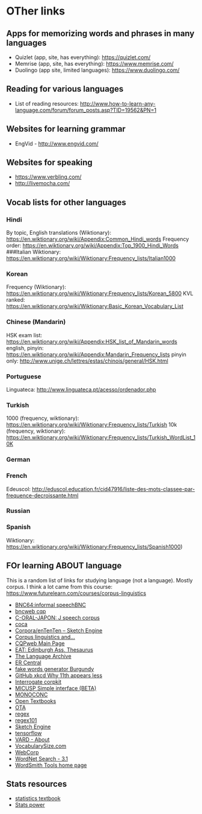 # OTher links


## Apps for memorizing words and phrases in many languages
* Quizlet (app, site, has everything): https://quizlet.com/
* Memrise (app, site, has everything): https://www.memrise.com/
* Duolingo (app site, limited languages): https://www.duolingo.com/

## Reading for various languages
* List of reading resources: http://www.how-to-learn-any-language.com/forum/forum_posts.asp?TID=19562&PN=1

## Websites for learning grammar
* EngVid - http://www.engvid.com/

## Websites for speaking
* https://www.verbling.com/
* http://livemocha.com/



## Vocab lists for other languages

### Hindi
By topic, English translations (Wiktionary): https://en.wiktionary.org/wiki/Appendix:Common_Hindi_words
Frequency order: https://en.wiktionary.org/wiki/Appendix:Top_1900_Hindi_Words
###Italian
Wiktionary: https://en.wiktionary.org/wiki/Wiktionary:Frequency_lists/Italian1000

### Korean
Frequency (Wiktionary): https://en.wiktionary.org/wiki/Wiktionary:Frequency_lists/Korean_5800
KVL ranked: https://en.wiktionary.org/wiki/Wiktionary:Basic_Korean_Vocabulary_List

### Chinese (Mandarin)
HSK exam list: https://en.wiktionary.org/wiki/Appendix:HSK_list_of_Mandarin_words
english, pinyin: https://en.wiktionary.org/wiki/Appendix:Mandarin_Frequency_lists
pinyin only: http://www.unige.ch/lettres/estas/chinois/general/HSK.html

### Portuguese
Linguateca: http://www.linguateca.pt/acesso/ordenador.php

### Turkish
1000 (frequency, wiktionary): https://en.wiktionary.org/wiki/Wiktionary:Frequency_lists/Turkish
10k (frequency, wiktionary):    https://en.wiktionary.org/wiki/Wiktionary:Frequency_lists/Turkish_WordList_10K

### German

### French
Edeuscol: http://eduscol.education.fr/cid47916/liste-des-mots-classee-par-frequence-decroissante.html

### Russian

### Spanish
Wiktionary: https://en.wiktionary.org/wiki/Wiktionary:Frequency_lists/Spanish1000)


## FOr learning ABOUT language
This is a random list of links for studying language (not a language).
Mostly corpus.
I think a lot came from this course: https://www.futurelearn.com/courses/corpus-linguistics


* [BNC64:informal speechBNC](http://corpora.lancs.ac.uk/bnc64/)
* [bncweb cqp](http://bncweb.lancs.ac.uk/cgi-binbncXML/BNCquery.pl?theQuery=search&urlTest=yes)
* [C-ORAL-JAPON: J speech corpus](http://www.degruyter.com/view/j/cllt.ahead-of-print/cllt-2013-0004/cllt-2013-0004.xml)
* [coca](http://corpus.byu.edu/coca/)
* [Corpora/enTenTen – Sketch Engine](https://www.sketchengine.co.uk/documentation/wiki/Corpora/enTenTen)
* [Corpus linguistics and...](http://www.lknol.com/advice.php)
* [CQPweb Main Page](https://cqpweb.lancs.ac.uk/)
* [EAT: Edinburgh Ass. Thesaurus](http://www.eat.rl.ac.uk/)
* [The Language Archive](http://tla.mpi.nl/tools/tla-tools/elan/)
* [ER Central](http://www.er-central.com/ogte/)
* [fake words generator Burgundy](http://burgundy.io/)
* [GitHub xkcd Why 11th appears less](https://github.com/drhagen/xkcd11th)
* [Interrogate  corpkit](http://interrogator.github.io/corpkit/doc_interrogate.html)
* [MICUSP Simple interface (BETA)](http://micase.elicorpora.info/)
* [MONOCONC](http://www.monoconc.com/)
* [Open Textbooks](http://oerconsortium.org/discipline-specific/)
* [OTA](http://ota.ahds.ac.uk/)
* [regex](http://regexpal.com/)
* [regex101](https://regex101.com/r/tV1oQ8/1)
* [Sketch Engine](https://www.sketchengine.co.uk/documentation/wiki/WikiStart)
* [tensorflow](https://github.com/tensorflow/models/tree/master/textsum)
* [VARD - About](http://ucrel.lancs.ac.uk/vard/about/)
* [VocabularySize.com](http://my.vocabularysize.com/)
* [WebCorp](http://www.webcorp.org.uk/)
* [WordNet Search - 3.1](http://wordnetweb.princeton.edu/perl/webwn)
* [WordSmith Tools home page](http://www.lexically.net/wordsmith/)

## Stats resources
* [statistics textbook](http://www.textbooknova.com/?q=statistics)
* [Stats power](https://www.dssresearch.com/KnowledgeCenter/toolkitcalculators/statisticalpowercalculators.aspx)






